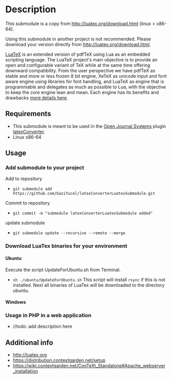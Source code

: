 # Description
This submodule is a copy from http://luatex.org/download.html (linux > x86-64). 

Using this submodule in another project is not recommended. Please download your version directly from http://luatex.org/download.html.

[LuaTeX](http://luatex.org) is an extended version of pdfTeX using Lua as an embedded scripting language. The LuaTeX project's main objective is to provide an open and configurable variant of TeX while at the same time offering downward compatibility. From the user perspective we have pdfTeX as stable and more or less frozen 8 bit engine, XeTeX as unicode input and font aware engine using libraries for font handling, and LuaTeX as engine that is programmable and delegates as much as possible to Lua, with the objective to keep the core engine lean and mean. Each engine has its benefits and drawbacks [more details here](http://luatex.org/roadmap.html#tbp).

## Requirements
- This submodule is meant to be used in the [Open Journal Systems](https://pkp.sfu.ca/software/ojs/download/) plugin [latexConverter](https://github.com/GaziYucel/latexConverter).
- Linux x86-64

## Usage

### Add submodule to your project
Add to repository
- `git submodule add https://github.com/GaziYucel/latexConverterLuatexSubmodule.git`

Commit to repository
- `git commit -m "submodule latexConverterLuatexSubmodule added"`

update submodule
- `git submodule update --recursive --remote --merge`

### Download LuaTex binaries for your environment

#### Ubuntu
Execute the script UpdateForUbuntu.sh from Terminal. 
- `sh ./ubuntu/UpdateForUbuntu.sh`
This script will install `rsync` if this is not installed. Next all binaries of LuaTex will be downloaded to the directory ubuntu.

#### Windows

### Usage in PHP in a web application
- //todo: add description here 

## Additional info
- http://luatex.org
- https://distribution.contextgarden.net/setup
- https://wiki.contextgarden.net/ConTeXt_Standalone#Apache_webserver_installation
